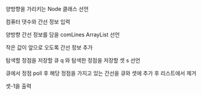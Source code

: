 양방향을 가리키는 Node 클래스 선언

컴퓨터 댓수와 간선 정보 입력

양방향 간선 정보를 담을 comLines ArrayList 선언

작은 값이 앞으로 오도록 간선 정보 추가

탐색할 정점을 저장할 큐 q 와 탐색한 정점을 저장할 셋 s 선언

큐에서 정점 poll 후 해당 정점을 가지고 있는 간선을 큐와 셋에 추가 후 리스트에서 제거

셋-1을 출력
